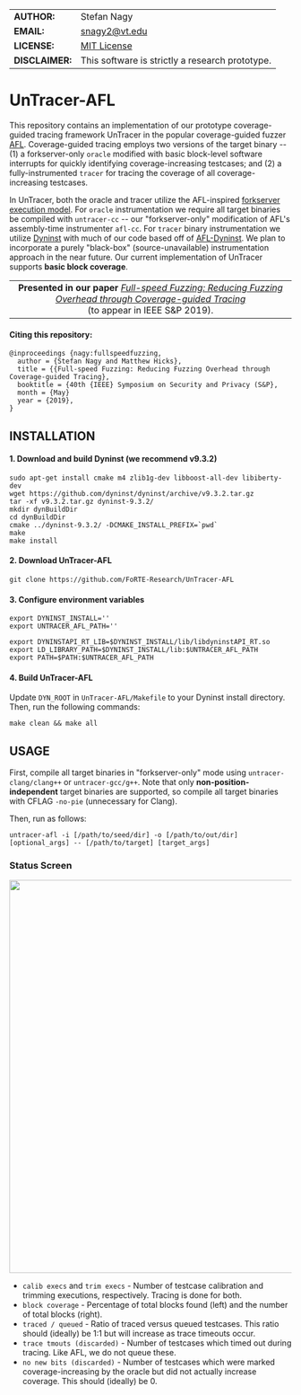 |             |                |
|-------------|----------------|
|**AUTHOR:**  | Stefan Nagy  |
|**EMAIL:**   | snagy2@vt.edu |
|**LICENSE:** | [MIT License](LICENSE) |
|**DISCLAIMER:**   | This software is strictly a research prototype. |

# UnTracer-AFL

This repository contains an implementation of our prototype coverage-guided tracing framework UnTracer in the popular coverage-guided fuzzer [AFL](http://lcamtuf.coredump.cx/afl). Coverage-guided tracing employs two versions of the target binary -- (1) a forkserver-only `oracle` modified with basic block-level software interrupts for quickly identifying coverage-increasing testcases; and (2) a fully-instrumented `tracer` for tracing the coverage of all coverage-increasing testcases. 

In UnTracer, both the oracle and tracer utilize the AFL-inspired [forkserver execution model](http://lcamtuf.blogspot.com/2014/10/fuzzing-binaries-without-execve.html). For `oracle` instrumentation we require all target binaries be compiled with `untracer-cc` -- our "forkserver-only" modification of AFL's assembly-time instrumenter `afl-cc`. For `tracer` binary instrumentation we utilize [Dyninst](http://www.dyninst.org/) with much of our code based off of [AFL-Dyninst](https://github.com/vanhauser-thc/afl-dyninst). We plan to incorporate a purely "black-box" (source-unavailable) instrumentation approach in the near future. Our current implementation of UnTracer supports **basic block coverage**. 

| | 
| :-: |
| **Presented in our paper** *[Full-speed Fuzzing: Reducing Fuzzing Overhead through Coverage-guided Tracing](https://arxiv.org/abs/1812.11875)* <br> (to appear in IEEE S&P 2019). |

#### Citing this repository:
```
@inproceedings {nagy:fullspeedfuzzing,
  author = {Stefan Nagy and Matthew Hicks},
  title = {{Full-speed Fuzzing: Reducing Fuzzing Overhead through Coverage-guided Tracing},
  booktitle = {40th {IEEE} Symposium on Security and Privacy (S&P},
  month = {May}
  year = {2019},
}
```

## INSTALLATION
#### 1. Download and build Dyninst (we recommend v9.3.2)
```
sudo apt-get install cmake m4 zlib1g-dev libboost-all-dev libiberty-dev
wget https://github.com/dyninst/dyninst/archive/v9.3.2.tar.gz
tar -xf v9.3.2.tar.gz dyninst-9.3.2/
mkdir dynBuildDir
cd dynBuildDir
cmake ../dyninst-9.3.2/ -DCMAKE_INSTALL_PREFIX=`pwd`
make
make install
```

#### 2. Download UnTracer-AFL
```
git clone https://github.com/FoRTE-Research/UnTracer-AFL
```

#### 3. Configure environment variables
```
export DYNINST_INSTALL=''
export UNTRACER_AFL_PATH=''

export DYNINSTAPI_RT_LIB=$DYNINST_INSTALL/lib/libdyninstAPI_RT.so
export LD_LIBRARY_PATH=$DYNINST_INSTALL/lib:$UNTRACER_AFL_PATH
export PATH=$PATH:$UNTRACER_AFL_PATH
```

#### 4. Build UnTracer-AFL
Update `DYN_ROOT` in `UnTracer-AFL/Makefile` to your Dyninst install directory. 
Then, run the following commands:
```
make clean && make all
```

## USAGE
First, compile all target binaries in "forkserver-only" mode using `untracer-clang/clang++` or `untracer-gcc/g++`. Note that only **non-position-independent** target binaries are supported, so compile all target binaries with CFLAG `-no-pie` (unnecessary for Clang).

Then, run as follows:
```
untracer-afl -i [/path/to/seed/dir] -o [/path/to/out/dir] [optional_args] -- [/path/to/target] [target_args]
```

### Status Screen
<p align="center">
<img src="http://people.cs.vt.edu/snagy2/img/untracer-afl.png" width="700">
</p>

* `calib execs` and `trim execs` - Number of testcase calibration and trimming executions, respectively. Tracing is done for both.
* `block coverage` - Percentage of total blocks found (left) and the number of total blocks (right).
* `traced / queued` - Ratio of traced versus queued testcases. This ratio should (ideally) be 1:1 but will increase as trace timeouts occur.
* `trace tmouts (discarded)` - Number of testcases which timed out during tracing. Like AFL, we do not queue these.
* `no new bits (discarded)` - Number of testcases which were marked coverage-increasing by the oracle but did not actually increase coverage. This should (ideally) be 0.
